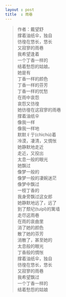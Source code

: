 ```yaml
---
layout : post
title  : 雨巷
---
```

>作者：戴望舒  
撑着油纸伞，独自  
彷徨在悠长，悠长  
又寂寥的雨巷  
我希望逢着  
一个丁香一样的  
结着愁怨的姑娘。  
她是有  
丁香一样的颜色  
丁香一样的芬芳  
丁香一样的忧愁  
在雨中哀怨  
哀怨又彷徨  
她彷徨在这寂寥的雨巷  
撑着油纸伞  
像我一样  
像我一样地  
默默彳亍(chìchù)着  
冷漠，凄清，又惆怅  
她静默地走近  
走近，又投出  
太息一般的眼光  
她飘过  
像梦一般的  
像梦一般的凄婉迷茫  
像梦中飘过  
一枝丁香的  
我身旁飘过这女郎  
她静默地远了，远了  
到了颓圮(tuípǐ)的篱墙  
走尽这雨巷  
在雨的哀曲里  
消了她的颜色  
散了她的芬芳  
消散了，甚至她的  
太息般的眼光  
丁香般的惆怅  
撑着油纸伞，独自  
彷徨在悠长，悠长  
又寂寥的雨巷  
我希望飘过  
一个丁香一样的  
结着愁怨的姑娘
